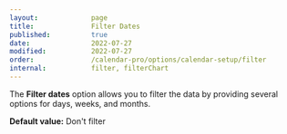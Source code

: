 ```yaml
---
layout:             page
title:              Filter Dates
published:          true
date:               2022-07-27
modified:           2022-07-27
order:              /calendar-pro/options/calendar-setup/filter
internal:           filter, filterChart
---
```

The **Filter dates** option allows you to filter the data by providing several options for days, weeks, and months.


**Default value:** Don't filter